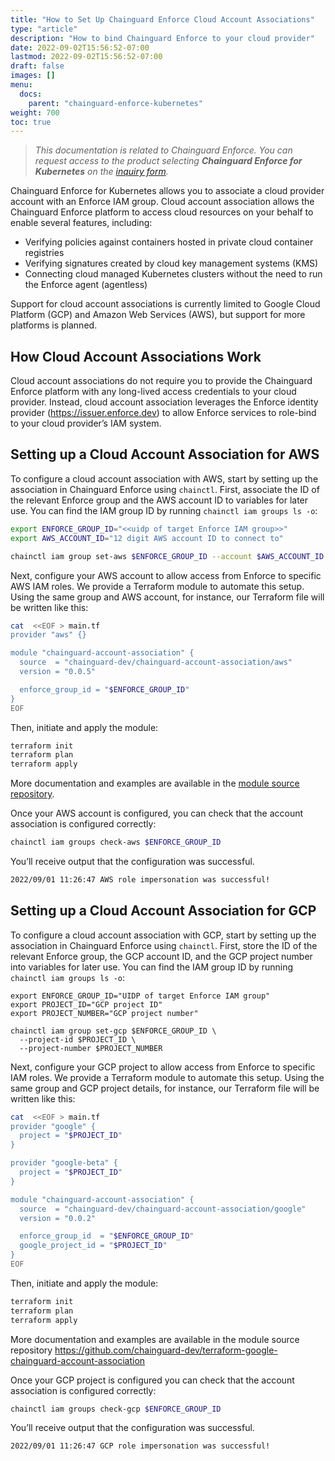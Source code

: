 ```yaml
---
title: "How to Set Up Chainguard Enforce Cloud Account Associations"
type: "article"
description: "How to bind Chainguard Enforce to your cloud provider"
date: 2022-09-02T15:56:52-07:00
lastmod: 2022-09-02T15:56:52-07:00
draft: false
images: []
menu:
  docs:
    parent: "chainguard-enforce-kubernetes"
weight: 700
toc: true
---
```


> _This documentation is related to Chainguard Enforce. You can request access to the product selecting **Chainguard Enforce for Kubernetes** on the [inquiry form](https://www.chainguard.dev/get-demo?utm_source=docs)._

Chainguard Enforce for Kubernetes allows you to associate a cloud provider
account with an Enforce IAM group. Cloud account association allows the
Chainguard Enforce platform to access cloud resources on your behalf to enable
several features, including:

- Verifying policies against containers hosted in private cloud container registries
- Verifying signatures created by cloud key management systems (KMS)
- Connecting cloud managed Kubernetes clusters without the need to run the Enforce agent (agentless)

Support for cloud account associations is currently limited to Google Cloud
Platform (GCP) and Amazon Web Services (AWS), but support for more platforms is
planned.

## How Cloud Account Associations Work

Cloud account associations do not require you to provide the Chainguard Enforce
platform with any long-lived access credentials to your cloud provider.
Instead, cloud account association leverages the Enforce identity provider
(https://issuer.enforce.dev) to allow Enforce services to role-bind to your
cloud provider’s IAM system.

## Setting up a Cloud Account Association for AWS

To configure a cloud account association with AWS, start by setting up the
association in Chainguard Enforce using `chainctl`. First, associate the ID of
the relevant Enforce group and the AWS account ID to variables for later use.
You can find the IAM group ID by running `chainctl iam groups ls -o`:

```sh
export ENFORCE_GROUP_ID="<<uidp of target Enforce IAM group>>"
export AWS_ACCOUNT_ID="12 digit AWS account ID to connect to"

chainctl iam group set-aws $ENFORCE_GROUP_ID --account $AWS_ACCOUNT_ID
```

Next, configure your AWS account to allow access from Enforce to specific AWS
IAM roles. We provide a Terraform module to automate this setup. Using the same
group and AWS account, for instance, our Terraform file will be written like
this:

```sh
cat  <<EOF > main.tf
provider "aws" {}

module "chainguard-account-association" {
  source  = "chainguard-dev/chainguard-account-association/aws"
  version = "0.0.5"

  enforce_group_id = "$ENFORCE_GROUP_ID"
}
EOF
```

Then, initiate and apply the module:

```sh
terraform init
terraform plan
terraform apply
```

More documentation and examples are available in the [module source repository](https://github.com/chainguard-dev/terraform-aws-chainguard-account-association).

Once your AWS account is configured, you can check that the account association
is configured correctly:

```sh
chainctl iam groups check-aws $ENFORCE_GROUP_ID
```

You’ll receive output that the configuration was successful.

```sh
2022/09/01 11:26:47 AWS role impersonation was successful!
```

## Setting up a Cloud Account Association for GCP

To configure a cloud account association with GCP, start by setting up the
association in Chainguard Enforce using `chainctl`. First, store the ID of the
relevant Enforce group, the GCP account ID, and the GCP project number into
variables for later use. You can find the IAM group ID by running `chainctl iam
groups ls -o`:

```
export ENFORCE_GROUP_ID="UIDP of target Enforce IAM group"
export PROJECT_ID="GCP project ID"
export PROJECT_NUMBER="GCP project number"

chainctl iam group set-gcp $ENFORCE_GROUP_ID \
  --project-id $PROJECT_ID \
  --project-number $PROJECT_NUMBER
```

Next, configure your GCP project to allow access from Enforce to specific IAM roles. We provide a Terraform module to automate this setup. Using the same group and GCP project details, for instance, our Terraform file will be written like this:

```sh
cat  <<EOF > main.tf
provider "google" {
  project = "$PROJECT_ID"
}

provider "google-beta" {
  project = "$PROJECT_ID"
}

module "chainguard-account-association" {
  source  = "chainguard-dev/chainguard-account-association/google"
  version = "0.0.2"

  enforce_group_id  = "$ENFORCE_GROUP_ID"
  google_project_id = "$PROJECT_ID"
}
EOF
```

Then, initiate and apply the module:

```sh
terraform init
terraform plan
terraform apply
```

More documentation and examples are available in the module source repository
https://github.com/chainguard-dev/terraform-google-chainguard-account-association

Once your GCP project is configured you can check that the account association
is configured correctly:

```sh
chainctl iam groups check-gcp $ENFORCE_GROUP_ID
```

You’ll receive output that the configuration was successful.

```sh
2022/09/01 11:26:47 GCP role impersonation was successful!
```
